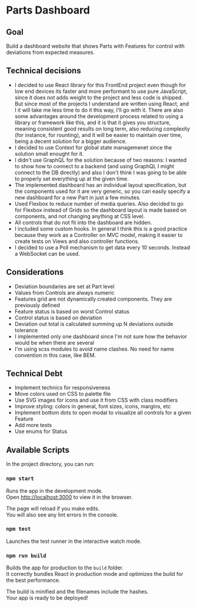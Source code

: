 # Parts Dashboard

## Goal

Build a dashboard website that shows Parts with Features for control with deviations from expected measures.

## Technical decisions

- I decided to use React library for this FrontEnd project even though for low end devices its faster and more performant to use pure JavaScript, since it does not adds weight to the project and less code is shipped. But since most of the projects I understand are written using React, and I it will take me less time to do it this way, I'll go with it. There are also some advantages around the development process related to using a library or framework like this, and it is that it gives you structure, meaning consistent good results on long term, also reducing complexity (for instance, for rounting), and it will be easier to maintain over time, being a decent solution for a bigger audience.
- I decided to use Context for global state managemenet since the solution small enought for it.
- I didn't use GraphQL for the solution because of two reasons: I wanted to show how to connect to a backend (and using GraphQL I might connect to the DB directly) and also I don't think I was going to be able to properly set everything up at the given time.
- The implemented dashboard has an individual layout specification, but the components used for it are very generic, so you can easily specify a new dashboard for a new Part in just a few minutes.
- Used Flexbox to reduce number of media queries. Also decided to go for Flexbox instead of Grids so the dashboard layout is made based on components, and not changing anything at CSS level.
- All controls that do not fit into the dashboard are hidden.
- I included some custom hooks. In general I think this is a good practice because they work as a Controller on MVC model, making it easier to create tests on Views and also controller functions.
- I decided to use a Poll mechanism to get data every 10 seconds. Instead a WebSocket can be used.

## Considerations

- Deviation boundaries are set at Part level
- Values from Controls are always numeric
- Features grid are not dynamically created components. They are previously defined
- Feature status is based on worst Control status
- Control status is based on deviation
- Deviation out total is calculated summing up N deviations outside tolerance
- I implemented only one dashboard since I'm not sure how the behavior would be when there are several
- I'm using scss modules to avoid name clashes. No need for name convention in this case, like BEM.

## Technical Debt

- Implement technics for responsiveness
- Move colors used on CSS to palette file
- Use SVG images for icons and use it from CSS with class modifiers
- Improve styling: colors in general, font sizes, icons, margins, etc
- Implement bottom dots to open modal to visualize all controls for a given Feature
- Add more tests
- Use enums for Status

## Available Scripts

In the project directory, you can run:

### `npm start`

Runs the app in the development mode.<br />
Open [http://localhost:3000](http://localhost:3000) to view it in the browser.

The page will reload if you make edits.<br />
You will also see any lint errors in the console.

### `npm test`

Launches the test runner in the interactive watch mode.<br />

### `npm run build`

Builds the app for production to the `build` folder.<br />
It correctly bundles React in production mode and optimizes the build for the best performance.

The build is minified and the filenames include the hashes.<br />
Your app is ready to be deployed!
